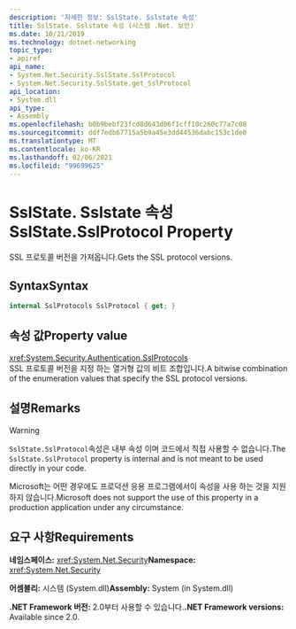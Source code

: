 ```yaml
---
description: '자세한 정보: SslState. Sslstate 속성'
title: SslState. Sslstate 속성 (시스템 .Net. 보안)
ms.date: 10/21/2019
ms.technology: dotnet-networking
topic_type:
- apiref
api_name:
- System.Net.Security.SslState.SslProtocol
- System.Net.Security.SslState.get_SslProtocol
api_location:
- System.dll
api_type:
- Assembly
ms.openlocfilehash: b0b9bebf23fcd8d643d06f1cff10c260c77a7c08
ms.sourcegitcommit: ddf7edb67715a5b9a45e3dd44536dabc153c1de0
ms.translationtype: MT
ms.contentlocale: ko-KR
ms.lasthandoff: 02/06/2021
ms.locfileid: "99699625"
---
```

# <a name="sslstatesslprotocol-property"></a><span data-ttu-id="8f54a-103">SslState. Sslstate 속성</span><span class="sxs-lookup"><span data-stu-id="8f54a-103">SslState.SslProtocol Property</span></span>

<span data-ttu-id="8f54a-104">SSL 프로토콜 버전을 가져옵니다.</span><span class="sxs-lookup"><span data-stu-id="8f54a-104">Gets the SSL protocol versions.</span></span>

## <a name="syntax"></a><span data-ttu-id="8f54a-105">Syntax</span><span class="sxs-lookup"><span data-stu-id="8f54a-105">Syntax</span></span>

```csharp
internal SslProtocols SslProtocol { get; }
```

## <a name="property-value"></a><span data-ttu-id="8f54a-106">속성 값</span><span class="sxs-lookup"><span data-stu-id="8f54a-106">Property value</span></span>

<xref:System.Security.Authentication.SslProtocols>  
<span data-ttu-id="8f54a-107">SSL 프로토콜 버전을 지정 하는 열거형 값의 비트 조합입니다.</span><span class="sxs-lookup"><span data-stu-id="8f54a-107">A bitwise combination of the enumeration values that specify the SSL protocol versions.</span></span>

## <a name="remarks"></a><span data-ttu-id="8f54a-108">설명</span><span class="sxs-lookup"><span data-stu-id="8f54a-108">Remarks</span></span>

> [!WARNING]
> <span data-ttu-id="8f54a-109">`SslState.SslProtocol`속성은 내부 속성 이며 코드에서 직접 사용할 수 없습니다.</span><span class="sxs-lookup"><span data-stu-id="8f54a-109">The `SslState.SslProtocol` property is internal and is not meant to be used directly in your code.</span></span>
>
> <span data-ttu-id="8f54a-110">Microsoft는 어떤 경우에도 프로덕션 응용 프로그램에서이 속성을 사용 하는 것을 지원 하지 않습니다.</span><span class="sxs-lookup"><span data-stu-id="8f54a-110">Microsoft does not support the use of this property in a production application under any circumstance.</span></span>

## <a name="requirements"></a><span data-ttu-id="8f54a-111">요구 사항</span><span class="sxs-lookup"><span data-stu-id="8f54a-111">Requirements</span></span>

<span data-ttu-id="8f54a-112">**네임스페이스:** <xref:System.Net.Security></span><span class="sxs-lookup"><span data-stu-id="8f54a-112">**Namespace:** <xref:System.Net.Security></span></span>

<span data-ttu-id="8f54a-113">**어셈블리:** 시스템 (System.dll)</span><span class="sxs-lookup"><span data-stu-id="8f54a-113">**Assembly:** System (in System.dll)</span></span>

<span data-ttu-id="8f54a-114">**.NET Framework 버전:** 2.0부터 사용할 수 있습니다.</span><span class="sxs-lookup"><span data-stu-id="8f54a-114">**.NET Framework versions:** Available since 2.0.</span></span>
